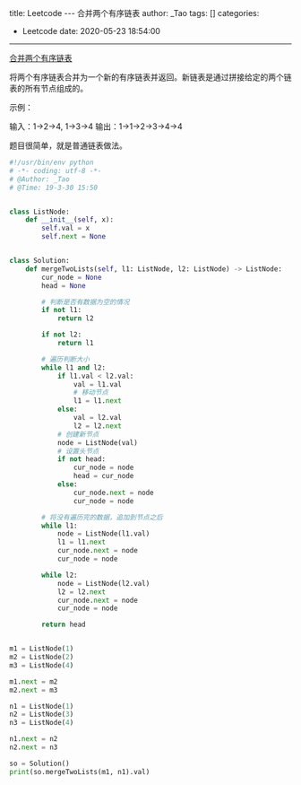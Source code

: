 title: Leetcode --- 合并两个有序链表
author: _Tao
tags: []
categories:
  - Leetcode
date: 2020-05-23 18:54:00
---
[合并两个有序链表](https://leetcode-cn.com/problems/merge-two-sorted-lists/)

将两个有序链表合并为一个新的有序链表并返回。新链表是通过拼接给定的两个链表的所有节点组成的。 

示例：

输入：1->2->4, 1->3->4
输出：1->1->2->3->4->4
<br/>

<!-- more -->

题目很简单，就是普通链表做法。
```python
#!/usr/bin/env python
# -*- coding: utf-8 -*-
# @Author: _Tao
# @Time: 19-3-30 15:50


class ListNode:
	def __init__(self, x):
		self.val = x
		self.next = None


class Solution:
	def mergeTwoLists(self, l1: ListNode, l2: ListNode) -> ListNode:
		cur_node = None
		head = None

		# 判断是否有数据为空的情况
		if not l1:
			return l2

		if not l2:
			return l1

		# 遍历判断大小
		while l1 and l2:
			if l1.val < l2.val:
				val = l1.val
				# 移动节点
				l1 = l1.next
			else:
				val = l2.val
				l2 = l2.next
			# 创建新节点
			node = ListNode(val)
			# 设置头节点
			if not head:
				cur_node = node
				head = cur_node
			else:
				cur_node.next = node
				cur_node = node

		# 将没有遍历完的数据，追加到节点之后
		while l1:
			node = ListNode(l1.val)
			l1 = l1.next
			cur_node.next = node
			cur_node = node

		while l2:
			node = ListNode(l2.val)
			l2 = l2.next
			cur_node.next = node
			cur_node = node

		return head


m1 = ListNode(1)
m2 = ListNode(2)
m3 = ListNode(4)

m1.next = m2
m2.next = m3

n1 = ListNode(1)
n2 = ListNode(3)
n3 = ListNode(4)

n1.next = n2
n2.next = n3

so = Solution()
print(so.mergeTwoLists(m1, n1).val)

```